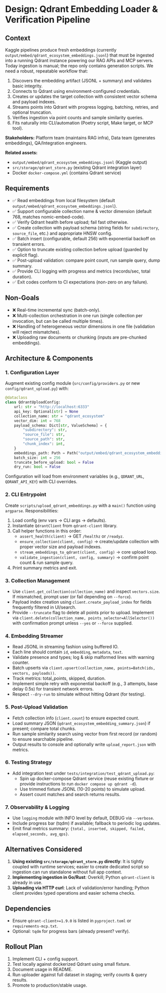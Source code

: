 # Design: Qdrant Embedding Loader & Verification Pipeline

## Context

Kaggle pipelines produce fresh embeddings (currently `output/embed/qdrant_ecosystem_embeddings.jsonl`) that must be ingested into a running Qdrant instance powering our RAG APIs and MCP servers. Today ingestion is manual; the repo only contains generation scripts. We need a robust, repeatable workflow that:

1. Discovers the embedding artifact (JSONL + summary) and validates basic integrity.
2. Connects to Qdrant using environment-configured credentials.
3. Creates or updates the target collection with consistent vector schema and payload indexes.
4. Streams points into Qdrant with progress logging, batching, retries, and optional truncation.
5. Verifies ingestion via point counts and sample similarity queries.
6. Fits naturally into CLI/automation (Poetry script, Make target, or MCP tool).

**Stakeholders:** Platform team (maintains RAG infra), Data team (generates embeddings), QA/Integration engineers.

**Related assets:**
- `output/embed/qdrant_ecosystem_embeddings.jsonl` (Kaggle output)
- `src/storage/qdrant_store.py` (existing Qdrant integration layer)
- Docker `docker-compose.yml` (contains Qdrant service)

## Requirements

- ✅ Read embeddings from local filesystem (default `output/embed/qdrant_ecosystem_embeddings.jsonl`).
- ✅ Support configurable collection name & vector dimension (default 768, matches nomic-embed-code).
- ✅ Verify Qdrant health before upload; fail fast otherwise.
- ✅ Create collection with payload schema (string fields for `subdirectory`, `source_file`, etc.) and appropriate HNSW config.
- ✅ Batch insert (configurable, default 256) with exponential backoff on transient errors.
- ✅ Option to truncate existing collection before upload (guarded by explicit flag).
- ✅ Post-upload validation: compare point count, run sample query, dump summary.
- ✅ Provide CLI logging with progress and metrics (records/sec, total duration).
- ✅ Exit codes conform to CI expectations (non-zero on any failure).

## Non-Goals

- ❌ Real-time incremental sync (batch-only).
- ❌ Multi-collection orchestration in one run (single collection per invocation, but can be called multiple times).
- ❌ Handling of heterogeneous vector dimensions in one file (validation will reject mismatches).
- ❌ Uploading raw documents or chunking (inputs are pre-chunked embeddings).

## Architecture & Components

### 1. Configuration Layer

Augment existing config module (`src/config/providers.py` or new `config/qdrant_upload.py`) with:

```python
@dataclass
class QdrantUploadConfig:
    url: str = "http://localhost:6333"
    api_key: Optional[str] = None
    collection_name: str = "qdrant_ecosystem"
    vector_dim: int = 768
    payload_schema: Dict[str, ValueSchema] = {
        "subdirectory": str,
        "source_file": str,
        "source_path": str,
        "chunk_index": int,
    }
    embeddings_path: Path = Path("output/embed/qdrant_ecosystem_embeddings.jsonl")
    batch_size: int = 256
    truncate_before_upload: bool = False
    dry_run: bool = False
```

Configuration will load from environment variables (e.g., `QDRANT_URL`, `QDRANT_API_KEY`) with CLI overrides.

### 2. CLI Entrypoint

Create `scripts/upload_qdrant_embeddings.py` with a `main()` function using `argparse`. Responsibilities:

1. Load config (env vars → CLI args → defaults).
2. Instantiate `QdrantClient` from `qdrant-client` library.
3. Call helper functions in this order:
   - `assert_health(client)` → GET `/healthz` or `/readyz`.
   - `ensure_collection(client, config)` → create/update collection with proper vector size and payload indexes.
   - `stream_embeddings_to_qdrant(client, config)` → core upload loop.
   - `validate_ingestion(client, config, summary)` → confirm point count & run sample query.
4. Print summary metrics and exit.

### 3. Collection Management

- Use `client.get_collection(collection_name)` and inspect `vectors.size`. If mismatched, prompt user (or fail depending on `--force`).
- Payload index creation using `client.create_payload_index` for fields frequently filtered in UI/search.
- Provide `--truncate` flag to delete all points prior to upload. Implement via `client.delete(collection_name, points_selector=AllSelector())` with confirmation prompt unless `--yes` or `--force` supplied.

### 4. Embedding Streamer

- Read JSONL in streaming fashion using buffered IO.
- Each line should contain `id`, `embedding`, `metadata`, `text`.
- Validate presence and types; log & skip malformed lines with warning counter.
- Batch upserts via `client.upsert(collection_name, points=Batch(ids, vectors, payloads))`.
- Track metrics: total_points, skipped, duration.
- Implement simple retry with exponential backoff (e.g., 3 attempts, base delay 0.5s) for transient network errors.
- Respect `--dry-run` to simulate without hitting Qdrant (for testing).

### 5. Post-Upload Validation

- Fetch collection info (`client.count`) to ensure expected count.
- Load summary JSON (`qdrant_ecosystem_embedding_summary.json`) if present; compare total chunks.
- Run sample similarity search using vector from first record (or random) to ensure searchable pipeline.
- Output results to console and optionally write `upload_report.json` with metrics.

### 6. Testing Strategy

- Add integration test under `tests/integration/test_qdrant_upload.py`:
  - Spin up docker-compose Qdrant service (reuse existing fixture or provide instructions to run `docker compose up qdrant -d`).
  - Use trimmed fixture JSONL (10-20 points) to simulate upload.
  - Assert count matches and search returns results.

### 7. Observability & Logging

- Use `logging` module with INFO level by default, DEBUG via `--verbose`.
- Include progress bar (tqdm) if available; fallback to periodic log updates.
- Emit final metrics summary: `{total, inserted, skipped, failed, elapsed_seconds, avg_qps}`.

## Alternatives Considered

1. **Using existing `src/storage/qdrant_store.py` directly**: It is tightly coupled with runtime services; easier to create dedicated script so ingestion can run standalone without full app context.
2. **Implementing ingestion in Go/Rust**: Overkill; Python `qdrant-client` is already in use.
3. **Uploading via HTTP curl**: Lack of validation/error handling; Python client provides typed operations and easier schema checks.

## Dependencies

- Ensure `qdrant-client>=1.9.0` is listed in `pyproject.toml` or `requirements-mcp.txt`.
- Optional: `tqdm` for progress bars (already present? verify).

## Rollout Plan

1. Implement CLI + config support.
2. Test locally against dockerized Qdrant using small fixture.
3. Document usage in README.
4. Run uploader against full dataset in staging; verify counts & query results.
5. Promote to production/stable usage.

